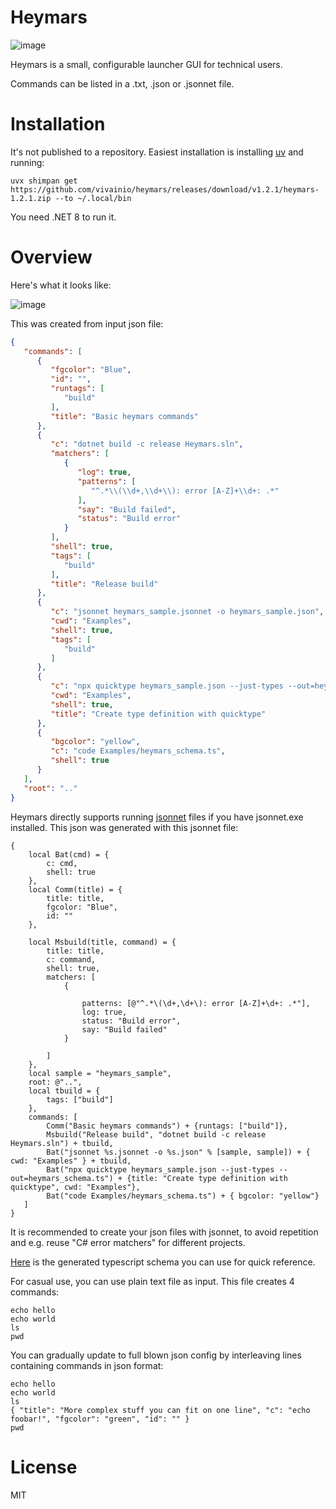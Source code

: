 # Heymars

![image](https://user-images.githubusercontent.com/557579/209970802-30852d6c-2418-4a44-88dd-ff8e113bab46.png)

Heymars is a small, configurable launcher GUI for technical users.

Commands can be listed in a .txt, .json or .jsonnet file.

# Installation

It's not published to a repository. Easiest installation is installing [uv](https://docs.astral.sh/uv/) and running:

```
uvx shimpan get https://github.com/vivainio/heymars/releases/download/v1.2.1/heymars-1.2.1.zip --to ~/.local/bin
```

You need .NET 8 to run it.

# Overview

Here's what it looks like:

![image](https://user-images.githubusercontent.com/557579/226138555-9c922cef-2132-4a67-8540-5d268ddd007b.png)

This was created from input json file:

```json
{
   "commands": [
      {
         "fgcolor": "Blue",
         "id": "",
         "runtags": [
            "build"
         ],
         "title": "Basic heymars commands"
      },
      {
         "c": "dotnet build -c release Heymars.sln",
         "matchers": [
            {
               "log": true,
               "patterns": [
                  "^.*\\(\\d+,\\d+\\): error [A-Z]+\\d+: .*"
               ],
               "say": "Build failed",
               "status": "Build error"
            }
         ],
         "shell": true,
         "tags": [
            "build"
         ],
         "title": "Release build"
      },
      {
         "c": "jsonnet heymars_sample.jsonnet -o heymars_sample.json",
         "cwd": "Examples",
         "shell": true,
         "tags": [
            "build"
         ]
      },
      {
         "c": "npx quicktype heymars_sample.json --just-types --out=heymars_schema.ts",
         "cwd": "Examples",
         "shell": true,
         "title": "Create type definition with quicktype"
      },
      {
         "bgcolor": "yellow",
         "c": "code Examples/heymars_schema.ts",
         "shell": true
      }
   ],
   "root": ".."
}

```

Heymars directly supports running [jsonnet](https://jsonnet.org/) files if you have jsonnet.exe installed. This json was generated with this jsonnet file:

```jsonnet
{
    local Bat(cmd) = {
        c: cmd,
        shell: true
    },
    local Comm(title) = {
        title: title,
        fgcolor: "Blue",
        id: ""
    },

    local Msbuild(title, command) = {
        title: title,
        c: command,
        shell: true,
        matchers: [
            {

                patterns: [@"^.*\(\d+,\d+\): error [A-Z]+\d+: .*"],
                log: true,
                status: "Build error",
                say: "Build failed"
            }

        ]  
    },
    local sample = "heymars_sample",
    root: @"..",
    local tbuild = {
        tags: ["build"]
    },
    commands: [
        Comm("Basic heymars commands") + {runtags: ["build"]},
        Msbuild("Release build", "dotnet build -c release Heymars.sln") + tbuild,
        Bat("jsonnet %s.jsonnet -o %s.json" % [sample, sample]) + { cwd: "Examples" } + tbuild,
        Bat("npx quicktype heymars_sample.json --just-types --out=heymars_schema.ts") + {title: "Create type definition with quicktype", cwd: "Examples"},
        Bat("code Examples/heymars_schema.ts") + { bgcolor: "yellow"}
   ]
}

```

It is recommended to create your json files with jsonnet, to avoid repetition and e.g. reuse "C# error matchers" for different projects.

[Here](https://github.com/vivainio/heymars/blob/main/Examples/heymars_schema.ts) is the generated typescript schema you can use for quick reference.

For casual use, you can use plain text file as input. This file creates 4 commands:

```
echo hello
echo world
ls
pwd
```

You can gradually update to full blown json config by interleaving lines containing commands in json format:

```
echo hello
echo world
ls
{ "title": "More complex stuff you can fit on one line", "c": "echo foobar!", "fgcolor": "green", "id": "" }
pwd
```



# License

MIT
